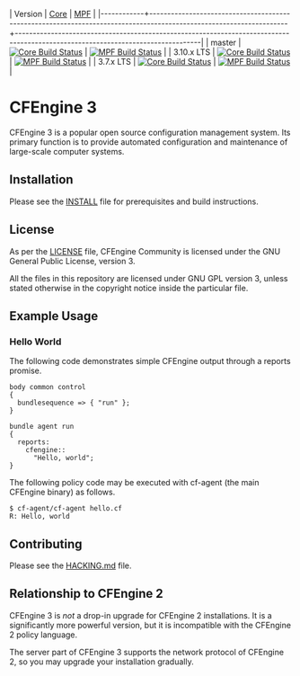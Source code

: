 
| Version    | [Core](https://github.com/cfengine/core)                                                                           | [MPF](https://github.com/cfengine/masterfiles)                                                                                  |
|------------+--------------------------------------------------------------------------------------------------------------------+---------------------------------------------------------------------------------------------------------------------------------|
| master     | [![Core Build Status](https://travis-ci.org/cfengine/core.svg?branch=master)](https://travis-ci.org/cfengine/core) | [![MPF Build Status](https://travis-ci.org/cfengine/masterfiles.svg?branch=master)](https://travis-ci.org/cfengine/masterfiles) |
| 3.10.x LTS | [![Core Build Status](https://travis-ci.org/cfengine/core.svg?branch=3.10.x)](https://travis-ci.org/cfengine/core) | [![MPF Build Status](https://travis-ci.org/cfengine/masterfiles.svg?branch=3.10.x)](https://travis-ci.org/cfengine/masterfiles) |
| 3.7.x LTS  | [![Core Build Status](https://travis-ci.org/cfengine/core.svg?branch=3.7.x)](https://travis-ci.org/cfengine/core)  | [![MPF Build Status](https://travis-ci.org/cfengine/masterfiles.svg?branch=3.7.x)](https://travis-ci.org/cfengine/masterfiles)  |


# CFEngine 3

CFEngine 3 is a popular open source configuration management system. Its primary
function is to provide automated configuration and maintenance of large-scale
computer systems.

## Installation

Please see the [INSTALL](https://github.com/cfengine/core/blob/master/INSTALL)
file for prerequisites and build instructions.

## License

As per the [LICENSE](https://github.com/cfengine/core/blob/master/LICENSE) file,
CFEngine Community is licensed under the GNU General Public License, version 3.

All the files in this repository are licensed under GNU GPL version 3, unless
stated otherwise in the copyright notice inside the particular file.

## Example Usage

### Hello World

The following code demonstrates simple CFEngine output through a reports promise.

    body common control
    {
      bundlesequence => { "run" };
    }

    bundle agent run
    {
      reports:
        cfengine::
          "Hello, world";
    }

The following policy code may be executed with cf-agent (the main CFEngine binary) as follows.

    $ cf-agent/cf-agent hello.cf
    R: Hello, world

## Contributing

Please see the [HACKING.md](https://github.com/cfengine/core/blob/master/HACKING.md) file.

## Relationship to CFEngine 2

CFEngine 3 is *not* a drop-in upgrade for CFEngine 2 installations.  It is a
significantly more powerful version, but it is incompatible with the CFEngine 2
policy language.

The server part of CFEngine 3 supports the network protocol of CFEngine 2, so you may
upgrade your installation gradually.
